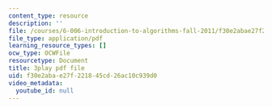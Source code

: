 ```yaml
---
content_type: resource
description: ''
file: /courses/6-006-introduction-to-algorithms-fall-2011/f30e2abae27f221845cd26ac10c939d0_QFcyt8fgQMU.pdf
file_type: application/pdf
learning_resource_types: []
ocw_type: OCWFile
resourcetype: Document
title: 3play pdf file
uid: f30e2aba-e27f-2218-45cd-26ac10c939d0
video_metadata:
  youtube_id: null
---
```

